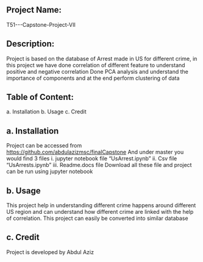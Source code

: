## Project Name: 
T51---Capstone-Project-VII

## Description: 
Project is based on the database of Arrest made in US for different crime, in this project we have 
done correlation of different feature to understand positive and negative correlation
Done PCA analysis and understand the importance of components and at the end perform clustering of data

## Table of Content:
a. Installation
b. Usage
c. Credit

## a. Installation
Project can be accessed from https://github.com/abdulazizmsc/finalCapstone
And under master you would find 3 files 
  i.	jupyter notebook file “UsArrest.ipynb”
  ii.	Csv file “UsArrests.ipynb”
  iii.	Readme.docs file 
Download all these file and project can be run using jupyter notebook

## b. Usage
This project help in understanding different crime happens around different US region and can understand how different crime are linked with the help of correlation. This project can easily be converted into similar database 

## c. Credit
Project is developed by Abdul Aziz
